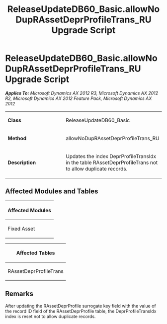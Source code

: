 ﻿---
title: ReleaseUpdateDB60_Basic.allowNoDupRAssetDeprProfileTrans_RU Upgrade Script
TOCTitle: ReleaseUpdateDB60_Basic.allowNoDupRAssetDeprProfileTrans_RU Upgrade Script
ms:assetid: 9d942324-15e7-e8d0-b912-5ba807c9d671
ms:mtpsurl: https://msdn.microsoft.com/en-us/library/JJ736629(v=AX.60)
ms:contentKeyID: 49710070
ms.date: 05/18/2015
mtps_version: v=AX.60
---

# ReleaseUpdateDB60\_Basic.allowNoDupRAssetDeprProfileTrans\_RU Upgrade Script 


_**Applies To:** Microsoft Dynamics AX 2012 R3, Microsoft Dynamics AX 2012 R2, Microsoft Dynamics AX 2012 Feature Pack, Microsoft Dynamics AX 2012_

<table>
<colgroup>
<col style="width: 50%" />
<col style="width: 50%" />
</colgroup>
<tbody>
<tr class="odd">
<td><p><strong>Class</strong></p></td>
<td><p>ReleaseUpdateDB60_Basic</p></td>
</tr>
<tr class="even">
<td><p><strong>Method</strong></p></td>
<td><p>allowNoDupRAssetDeprProfileTrans_RU</p></td>
</tr>
<tr class="odd">
<td><p><strong>Description</strong></p></td>
<td><p>Updates the index DeprProfileTransIdx in the table RAssetDeprProfileTrans not to allow duplicate records.</p></td>
</tr>
</tbody>
</table>


## Affected Modules and Tables

<table>
<colgroup>
<col style="width: 100%" />
</colgroup>
<thead>
<tr class="header">
<th><p>Affected Modules</p></th>
</tr>
</thead>
<tbody>
<tr class="odd">
<td><p>Fixed Asset</p></td>
</tr>
</tbody>
</table>


<table>
<colgroup>
<col style="width: 100%" />
</colgroup>
<thead>
<tr class="header">
<th><p>Affected Tables</p></th>
</tr>
</thead>
<tbody>
<tr class="odd">
<td><p>RAssetDeprProfileTrans</p></td>
</tr>
</tbody>
</table>


## Remarks

After updating the RAssetDeprProfile surrogate key field with the value of the record ID field of the RAssetDeprProfile table, the DeprProfileTransIdx index is reset not to allow duplicate records.

  


